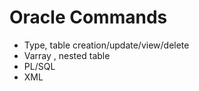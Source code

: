 # Oracle Commands 
- Type, table creation/update/view/delete
- Varray , nested table
- PL/SQL
- XML
